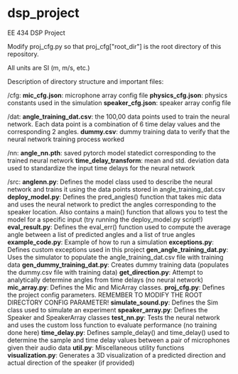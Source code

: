 # dsp_project
EE 434 DSP Project

Modify proj_cfg.py so that proj_cfg["root_dir"] is the root directory of this repository.

All units are SI (m, m/s, etc.)

Description of directory structure and important files:

/cfg:
    **mic_cfg.json**: microphone array config file
    **physics_cfg.json**: physics constants used in the simulation
    **speaker_cfg.json**: speaker array config file

/dat:
    **angle_training_dat.csv**: the 100,00 data points used to train the neural network. Each data point is a combination of 6 time delay values and the corresponding 2 angles.
    **dummy.csv**: dummy training data to verify that the neural network training process worked

/nn:
    **angle_nn.pth**: saved pytorch model statedict corresponding to the trained neural network
    **time_delay_transform**: mean and std. deviation data used to standardize the input time delays for the neural network

/src:
    **anglenn.py**: Defines the model class used to describe the neural network and trains it using the data points stored in angle_training_dat.csv 
    **deploy_model.py**: Defines the pred_angles() function that takes mic data and uses the neural network to predict the angles corresponding to the speaker location. Also contains a main() function that allows you to test the model for a specific input (try running the deploy_model.py script!)
    **eval_result.py**: Defines the eval_err() function used to compute the average angle between a list of predicted angles and a list of true angles
    **example_code.py**: Example of how to run a simulation
    **exceptions.py**: Defines custom exceptions used in this project
    **gen_angle_training_dat.py**: Uses the simulator to populate the angle_training_dat.csv file with training data
    **gen_dummy_training_dat.py**: Creates dummy training data (populates the dummy.csv file with training data)
    **get_direction.py**: Attempt to analytically determine angles from time delays (no neural network)
    **mic_array.py**: Defines the Mic and MicArray classes.
    **proj_cfg.py**: Defines the project config parameters. REMEMBER TO MODIFY THE ROOT DIRECTORY CONFIG PARAMETER!
    **simulate_sound.py**: Defines the Sim class used to simulate an experiment
    **speaker_array.py**: Defines the Speaker and SpeakerArray classes
    **test_nn.py**: Tests the neural network and uses the custom loss function to evaluate performance (no training done here)
    **time_delay.py**: Defines sample_delay() and time_delay() used to determine the sample and time delay values between a pair of microphones given their audio data
    **util.py**: Miscellaneous utility functions
    **visualization.py**: Generates a 3D visualization of a predicted direction and actual direction of the speaker (if provided)